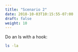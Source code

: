 ```yaml
---
title: "Scenario 2"
date: 2018-10-03T10:15:55-07:00
draft: false
weight: 10
---
```


Do an ls with a hook:

```bash hook=test
ls -la
```